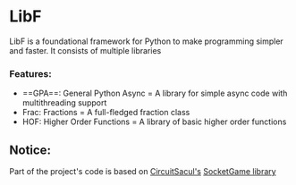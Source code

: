 # LibF

LibF is a foundational framework for Python to make programming simpler and faster. It consists of multiple libraries

### Features:
 - ==GPA==: General Python Async = A library for simple async code with multithreading support
 - Frac: Fractions = A full-fledged fraction class
 - HOF: Higher Order Functions = A library of basic higher order functions


## Notice:  
Part of the project's code is based on [CircuitSacul's](https://github.com/CircuitSacul) [SocketGame library](https://github.com/CircuitSacul/SocketGame)
